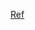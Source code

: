 [Ref](https://stats.stackexchange.com/questions/58564/help-me-understand-bayesian-prior-and-posterior-distributions/58792#58792)
